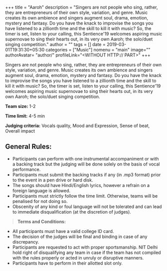 +++
title = "Aaroh"
description = "Singers are not people who sing, rather, they are entrepreneurs of their own style, variation, and genre. Music creates its own ambience and singers augment soul, drama, emotion, mystery and fantasy. Do you have the knack to improvise the songs you have listened to a zillionth time and the skill to kill it with music? So, the timer is set, listen to your calling, this Sentience'19 welcomes aspiring music supernovae to sing their hearts out, in its very own Aaroh; the solo/duet singing competition."
author = ""
tags = []
date = 2019-03-01T19:31:30+05:30
categories = ["Music"]
nomenu = "main"
image="<BACKGROUND IMAGE FOR YOUR POST>"
authorAvatar= "author/<YOUR AVATAR>"
profileLink="<WITHOUT HTTP:// PART>"
+++

Singers are not people who sing, rather, they are entrepreneurs of their own style, variation, and genre. Music creates its own ambience and singers augment soul, drama, emotion, mystery and fantasy. Do you have the knack to improvise the songs you have listened to a zillionth time and the skill to kill it with music? So, the timer is set, listen to your calling, this Sentience'19 welcomes aspiring music supernovae to sing their hearts out, in its very own Aaroh; the solo/duet singing competition.

**Team size:** 1-2

**Time limit:** 4-5 min

**Judging criteria:** Vocals quality, Mood and Expression, Sense of
beat, Overall impact

## General Rules:

-   Participants can perform with one instrumental accompaniment or with a backing track but the judging will be done solely on the basis of vocal performance.
-   Participants must submit the backing tracks if any (in .mp3 format) prior to the event in a pen drive or hard disk.
-   The songs should have Hindi/English lyrics, however a refrain on a foreign language is allowed.
-   Participants must strictly follow the time limit. Otherwise, teams will be penalised for not doing so.
-   Obscenity of any kind or foul language will not be tolerated and can lead to immediate disqualification (at the discretion of judges).

> **Terms and Conditions:**

-   All participants must have a valid college ID card.
-   The decision of the judges will be final and binding in case of any discrepancy.
-   Participants are requested to act with proper sportsmanship. NIT Delhi hold right of disqualifying any team in case if the team has not compiled with the rules properly or acted in unruly or disruptive manners.
-   Participants have to perform in their allotted slot only.


